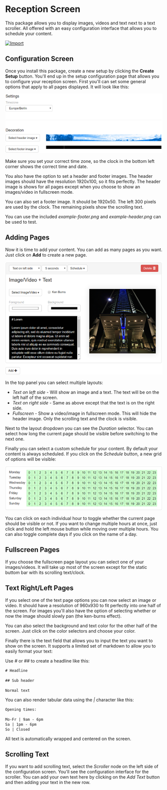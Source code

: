 # Reception Screen

This package allows you to display images, videos and text next to a text scroller.
All offered with an easy configuration interface that allows you to schedule your
content.

[![Import](https://cdn.infobeamer.com/s/img/import.png)](https://info-beamer.com/use?url=https://github.com/info-beamer/package-hd-player)

## Configuration Screen

Once you install this package, create a new setup by clicking the **Create Setup** button.
You'll end up in the setup configuration page that allows you to configure your
reception screen. First you'll can set some general options that apply to all pages displayed.
It will look like this:

![General Settings](doc-settings.png)

Make sure you set your correct time zone, so the clock in the bottom left corner
shows the correct time and date.

You also have the option to set a header and footer images. The header images
should have the resolution 1920x100, so it fits perfectly. The header image
is shows for all pages except when you choose to show an images/video in
fullscreen mode.

You can also set a footer image. It should be 1920x50. The left 300 pixels
are used by the clock. The remaining pixels show the scrolling text.

You can use the included *example-footer.png* and *example-header.png* can
be used to test.

## Adding Pages

Now it is time to add your content. You can add as many pages as you want.
Just click on **Add** to create a new page.

![Pages Interface](doc-pages.png)

In the top panel you can select multiple layouts:

 * *Text on left side* - Will show an image and a text. The text will be on the left half of the screen.
 * *Text on right side* - Same as above except that the text is on the right side.
 * *Fullscreen* - Show a video/image in fullscreen mode. This will hide the header image. Only the
   scrolling text and the clock is visible.

Next to the layout dropdown you can see the *Duration* selector. You can select how long the
current page should be visible before switching to the next one.

Finally you can select a custom schedule for your content. By default your content is always
scheduled. If you click on the *Schedule* button, a new grid of options will be visible:

![Schedule Interface](doc-schedule.png)

You can click on each individual hour to toggle whether the current page should be
visible or not. If you want to change multiple hours at once, just click and hold
the left mouse button while moving over multiple hours. You can also toggle complete
days if you click on the name of a day.

## Fullscreen Pages

If you choose the fullscreen page layout you can select one of your images/videos.
It will take up most of the screen except for the static buttom bar with its
scrolling text/clock.

## Text Right/Left Pages

If you select one of the text page options you can now select an image or video.
It should have a resolution of 960x930 to fit perfectly into one half of the
screen. For images you'll also have the option of selecting whether or now
the image should slowly pan (the ken-burns effect).

You can also select the background and text color for the other half of the
screen. Just click on the color selectors and choose your color.

Finally there is the text field that allows you to input the text you
want to show on the screen. It supports a limited set of markdown to
allow you to easily format your text:

Use *#* or *##* to create a headline like this:

```
# Headline

## Sub header

Normal text
```

You can also render tabular data using the *|* character like this:

```
Opening times:

Mo-Fr | 9am - 6pm
Sa | 1pm - 6pm
So | Closed
```

All text is automatically wrapped and centered on the screen.

## Scrolling Text

If you want to add scrolling text, select the *Scroller* node on
the left side of the configuration screen. You'll see the
configuration interface for the scroller. You can add your
own text here by clicking on the *Add Text* button and then
adding your text in the new row.
